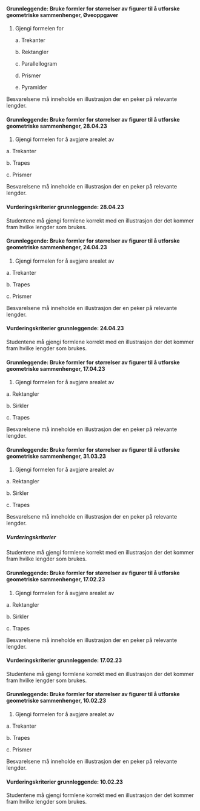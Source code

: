 #### Grunnleggende: Bruke formler for størrelser av figurer til å utforske geometriske sammenhenger,  Øveoppgaver

1. Gjengi formelen for

    a.  Trekanter

    b.  Rektangler

    c.  Parallellogram

    d.  Prismer

    e.  Pyramider

Besvarelsene må inneholde en illustrasjon der en peker på relevante lengder.

#### Grunnleggende: Bruke formler for størrelser av figurer til å utforske geometriske sammenhenger,  28.04.23

1. Gjengi formelen for å avgjøre arealet av

a. Trekanter

b. Trapes

c. Prismer

Besvarelsene må inneholde en illustrasjon der en peker på relevante lengder.

#### Vurderingskriterier grunnleggende:  28.04.23

Studentene må gjengi formlene korrekt med en illustrasjon der det kommer fram hvilke lengder som brukes.

#### Grunnleggende: Bruke formler for størrelser av figurer til å utforske geometriske sammenhenger,  24.04.23

1. Gjengi formelen for å avgjøre arealet av

a. Trekanter

b. Trapes

c. Prismer

Besvarelsene må inneholde en illustrasjon der en peker på relevante lengder.

#### Vurderingskriterier grunnleggende:  24.04.23

Studentene må gjengi formlene korrekt med en illustrasjon der det kommer fram hvilke lengder som brukes.

#### Grunnleggende: Bruke formler for størrelser av figurer til å utforske geometriske sammenhenger,  17.04.23

1. Gjengi formelen for å avgjøre arealet av

a. Rektangler

b. Sirkler

c. Trapes

Besvarelsene må inneholde en illustrasjon der en peker på relevante lengder.

#### Grunnleggende: Bruke formler for størrelser av figurer til å utforske geometriske sammenhenger,  31.03.23

1. Gjengi formelen for å avgjøre arealet av

a. Rektangler

b. Sirkler

c. Trapes

Besvarelsene må inneholde en illustrasjon der en peker på relevante lengder.

##### Vurderingskriterier

Studentene må gjengi formlene korrekt med en illustrasjon der det kommer fram hvilke lengder som brukes.

#### Grunnleggende: Bruke formler for størrelser av figurer til å utforske geometriske sammenhenger,  17.02.23

1. Gjengi formelen for å avgjøre arealet av

a. Rektangler

b. Sirkler

c. Trapes

Besvarelsene må inneholde en illustrasjon der en peker på relevante lengder.

#### Vurderingskriterier grunnleggende:  17.02.23

Studentene må gjengi formlene korrekt med en illustrasjon der det kommer fram hvilke lengder som brukes.

#### Grunnleggende: Bruke formler for størrelser av figurer til å utforske geometriske sammenhenger,  10.02.23

1. Gjengi formelen for å avgjøre arealet av

a. Trekanter

b. Trapes

c. Prismer

Besvarelsene må inneholde en illustrasjon der en peker på relevante lengder.

#### Vurderingskriterier grunnleggende:  10.02.23

Studentene må gjengi formlene korrekt med en illustrasjon der det kommer fram hvilke lengder som brukes.

